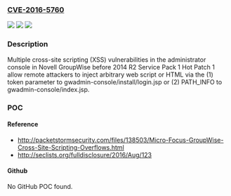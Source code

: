 ### [CVE-2016-5760](https://cve.mitre.org/cgi-bin/cvename.cgi?name=CVE-2016-5760)
![](https://img.shields.io/static/v1?label=Product&message=n%2Fa&color=blue)
![](https://img.shields.io/static/v1?label=Version&message=n%2Fa&color=blue)
![](https://img.shields.io/static/v1?label=Vulnerability&message=n%2Fa&color=brighgreen)

### Description

Multiple cross-site scripting (XSS) vulnerabilities in the administrator console in Novell GroupWise before 2014 R2 Service Pack 1 Hot Patch 1 allow remote attackers to inject arbitrary web script or HTML via the (1) token parameter to gwadmin-console/install/login.jsp or (2) PATH_INFO to gwadmin-console/index.jsp.

### POC

#### Reference
- http://packetstormsecurity.com/files/138503/Micro-Focus-GroupWise-Cross-Site-Scripting-Overflows.html
- http://seclists.org/fulldisclosure/2016/Aug/123

#### Github
No GitHub POC found.


